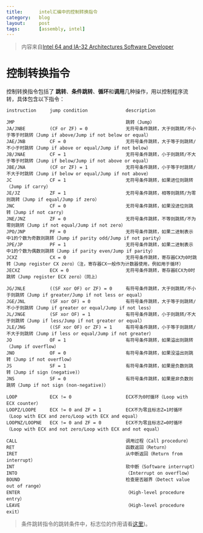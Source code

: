 ```yaml
---
title:      intel汇编中的控制转换指令
category:   blog
layout:     post
tags:       [assembly, intel]
---
```



>内容来自[Intel 64 and IA-32 Architectures Software Developer][1]

# 控制转换指令

控制转换指令包括了 **跳转**、**条件跳转**、**循环**和**调用**几种操作，用以控制程序流转，具体包含以下指令：

    instruction     jump condition              description
    
    JMP                                         跳转（Jump）
    JA/JNBE         (CF or ZF) = 0              无符号条件跳转，大于则跳转/不小于等于时跳转（Jump if above/Jump if not below or equal）
    JAE/JNB         CF = 0                      无符号条件跳转，大于等于则跳转/不小于时跳转（Jump if above or equal/Jump if not below）
    JB/JNAE         CF = 1                      无符号条件跳转，小于则跳转/不大于等于时跳转（Jump if below/Jump if not above or equal）
    JBE/JNA         (CF or ZF) = 1              无符号条件跳转，小于等于时跳转/不大于时跳转（Jump if below or equal/Jump if not above）
    JC              CF = 1                      无符号条件跳转，如果进位则跳转（Jump if carry）
    JE/JZ           ZF = 1                      无符号条件跳转，相等则跳转/为零则跳转（Jump if equal/Jump if zero）
    JNC             CF = 0                      无符号条件跳转，如果没进位则跳转（Jump if not carry）
    JNE/JNZ         ZF = 0                      无符号条件跳转，不等则跳转/不为零则跳转（Jump if not equal/Jump if not zero）
    JPO/JNP         PF = 0                      无符号条件跳转，如果二进制表示中1的个数为奇数则跳转（Jump if parity odd/Jump if not parity）
    JPE/JP          PF = 1                      无符号条件跳转，如果二进制表示中1的个数为偶数则跳转（Jump if parity even/Jump if parity）
    JCXZ            CX = 0                      无符号条件跳转，寄存器CX为0时跳转（Jump register CX zero）（注，寄存器CX一般作为计数器使用，例如用于循环）
	JECXZ           ECX = 0                     无符号条件跳转，寄存器ECX为0时跳转（Jump register ECX zero）（同上）
    
	JG/JNLE         ((SF xor OF) or ZF) = 0     有符号条件跳转，大于则跳转/不小于则跳转（Jump if greater/Jump if not less or equal）
	JGE/JNL         (SF xor OF) = 0             有符号条件跳转，大于等于则跳转/不小于则跳转（Jump if greater or equal/Jump if not less）
    JL/JNGE         (SF xor OF) = 1             有符号条件跳转，小于则跳转/不大于则跳转（Jump if less/Jump if not greater or equal）
    JLE/JNG         ((SF xor OF) or ZF) = 1     有符号条件跳转，小于等于则跳转/不大于则跳转（Jump if less or equal/Jump if not greater）
    JO              OF = 1                      有符号条件跳转，如果溢出则跳转（Jump if overflow）
    JNO             OF = 0                      有符号条件跳转，如果没溢出则跳转（Jump if not overflow）
    JS              SF = 1                      有符号条件跳转，如果是负数则跳转（Jump if sign (negative)）
    JNS             SF = 0                      有符号条件跳转，如果是非负数则跳转（Jump if not sign (non-negative)）
    
    LOOP            ECX != 0                    ECX不为0时循环（Loop with ECX counter）
    LOOPZ/LOOPE     ECX != 0 and ZF = 1         ECX不为零且标志Z=1时循环（Loop with ECX and zero/Loop with ECX and equal）
    LOOPNZ/LOOPNE   ECX != 0 and ZF = 0         ECX不为零且标志Z=0时循环（Loop with ECX and not zero/Loop with ECX and not equal）
    
    CALL                                        调用过程（Call procedure）
    RET                                         函数返回（Return）
    IRET                                        从中断返回（Return from interrupt）
    INT                                         软中断（Software interrupt）
    INTO                                        （Interrupt on overflow）
    BOUND                                       检查是否越界（Detect value out of range）
    ENTER                                       （High-level procedure entry）
    LEAVE                                       （High-level procedure exit）

>条件跳转指令的跳转条件中，标志位的作用请看[这里][2])。





[1]:    http://www.intel.cn/content/dam/www/public/us/en/documents/manuals/64-ia-32-architectures-software-developer-manual-325462.pdf
[2]:    /blog/2013/11/10/the_intel_microprocessors_note_1.html
